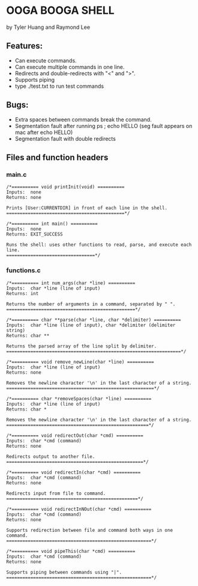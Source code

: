# OOGA BOOGA SHELL

by Tyler Huang and Raymond Lee

## Features:
- Can execute commands.
- Can execute multiple commands in one line.
- Redirects and double-redirects with "<" and ">".
- Supports piping
- type ./test.txt to run test commands

## Bugs:

- Extra spaces between commands break the command.
- Segmentation fault after running ps ; echo HELLO (seg fault appears on mac after echo HELLO)
- Segmentation fault with double redirects

## Files and function headers

### main.c

    /*========== void printInit(void) ==========
	Inputs:  none
	Returns: none

	Prints [User:CURRENTDIR] in front of each line in the shell.
	============================================*/

	/*========== int main() ==========
	Inputs:  none
	Returns: EXIT_SUCCESS

  	Runs the shell: uses other functions to read, parse, and execute each line.
	=================================*/

### functions.c

	/*========== int num_args(char *line) ==========
	Inputs:  char *line (line of input)
	Returns: int

	Returns the number of arguments in a command, separated by " ".
	================================================*/

	/*========== char **parse(char *line, char *delimiter) ==========
	Inputs:  char *line (line of input), char *delimiter (delimiter string)
	Returns: char **

	Returns the parsed array of the line split by delimiter.
	=================================================================*/

	/*========== void remove_newLine(char *line) ==========
	Inputs:  char *line (line of input)
	Returns: none

	Removes the newline character '\n' in the last character of a string.
	=======================================================*/

	/*========== char *removeSpaces(char *line) ==========
	Inputs:  char *line (line of input)
	Returns: char *

	Removes the newline character '\n' in the last character of a string.
	=====================================================*/

	/*========== void redirectOut(char *cmd) ==========
	Inputs:  char *cmd (command)
	Returns: none

	Redirects output to another file.
	===================================================*/

	/*========== void redirectIn(char *cmd) ==========
	Inputs:  char *cmd (command)
	Returns: none

	Redirects input from file to command.
	=================================================*/

	/*========== void redirectInNOut(char *cmd) ==========
	Inputs:  char *cmd (command)
	Returns: none

	Supports redirection between file and command both ways in one command.
	======================================================*/

	/*========== void pipeThis(char *cmd) ==========
	Inputs:  char *cmd (command)
	Returns: none

	Supports piping between commands using "|".
	======================================================*/
